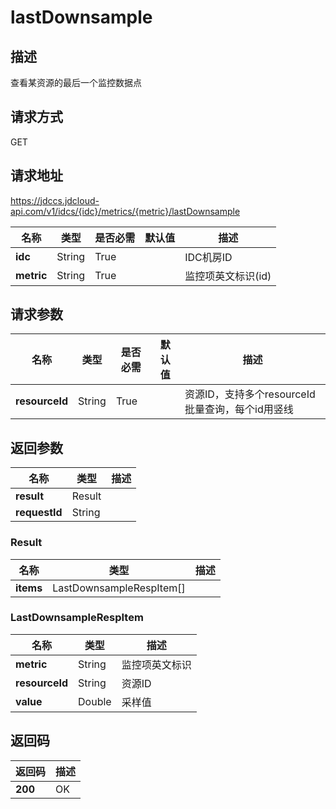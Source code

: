 # lastDownsample


## 描述
查看某资源的最后一个监控数据点

## 请求方式
GET

## 请求地址
https://jdccs.jdcloud-api.com/v1/idcs/{idc}/metrics/{metric}/lastDownsample

|名称|类型|是否必需|默认值|描述|
|---|---|---|---|---|
|**idc**|String|True| |IDC机房ID|
|**metric**|String|True| |监控项英文标识(id)|

## 请求参数
|名称|类型|是否必需|默认值|描述|
|---|---|---|---|---|
|**resourceId**|String|True| |资源ID，支持多个resourceId批量查询，每个id用竖线 | 分隔|


## 返回参数
|名称|类型|描述|
|---|---|---|
|**result**|Result| |
|**requestId**|String| |

### Result
|名称|类型|描述|
|---|---|---|
|**items**|LastDownsampleRespItem[]| |
### LastDownsampleRespItem
|名称|类型|描述|
|---|---|---|
|**metric**|String|监控项英文标识|
|**resourceId**|String|资源ID|
|**value**|Double|采样值|

## 返回码
|返回码|描述|
|---|---|
|**200**|OK|
